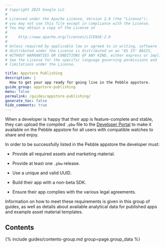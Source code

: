 ```yaml
---
# Copyright 2025 Google LLC
#
# Licensed under the Apache License, Version 2.0 (the "License");
# you may not use this file except in compliance with the License.
# You may obtain a copy of the License at
#
#     http://www.apache.org/licenses/LICENSE-2.0
#
# Unless required by applicable law or agreed to in writing, software
# distributed under the License is distributed on an "AS IS" BASIS,
# WITHOUT WARRANTIES OR CONDITIONS OF ANY KIND, either express or implied.
# See the License for the specific language governing permissions and
# limitations under the License.

title: Appstore Publishing
description: |
  How to get your app ready for going live in the Pebble appstore.
guide_group: appstore-publishing
menu: false
permalink: /guides/appstore-publishing/
generate_toc: false
hide_comments: true
---
```


When a developer is happy that their app is feature-complete and stable, they
can upload the compiled `.pbw` file to the 
[Developer Portal](https://dev-portal.rebble.io) to make it available on the
Pebble appstore for all users with compatible watches to share and enjoy.

In order to be successfully listed in the Pebble appstore the developer must:

* Provide all required assets and marketing material.

* Provide at least one `.pbw` release.

* Use a unique and valid UUID.

* Build their app with a non-beta SDK.

* Ensure their app complies with the various legal agreements.

Information on how to meet these requirements is given in this group of guides,
as well as details about available analytical data for published apps and
example asset material templates.


## Contents

{% include guides/contents-group.md group=page.group_data %}
